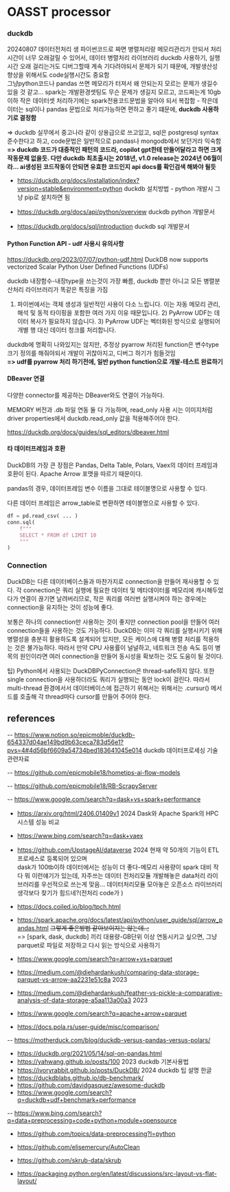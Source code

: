 # OASST processor


### duckdb
20240807 데이터전처리 생 파이썬코드로 짜면 병렬처리랑 메모리관리가 안되서 처리시간이 너무 오래걸릴 수 있어서, 데이터 병렬처리 라이브러리 duckdb 사용하기, 실행시간 오래 걸리는거도 디버그할때 계속 기다려야되서 문제가 되기 때문에, 개발생산성 향상을 위해서도 code실행시간도 중요함 \
그냥python코드나 pandas 쓰면 메모리가 터져서 왜 안되는지 모르는 문제가 생길수 있을 것 같고... spark는 개발환경셋팅도 무슨 문제가 생길지 모르고, 코드짜는게 10gb이하 작은 데이터셋 처리하기에는 spark전용코드문법을 알아야 되서 복잡함 - 작은데이터는 sql이나 pandas 문법으로 처리가능하면 편하고 좋기 떄문에, **duckdb 사용하기로 결정함**

⇒ duckdb 실무에서 중고나라 같이 상용급으로 쓰고있고, sql은 postgresql syntax준수한다고 하고, code문법은 일반적으로 pandas나 mongodb에서 보던거라 익숙함 \
**=> duckdb 코드가 대중적인 패턴의 코드라, copilot gpt한테 만들어달라고 하면 크게 작동문제 없을듯. 다만 duckdb 최초출시는 2018년, v1.0 release는 2024년 06월이라… ai생성된 코드작동이 안되면 유효한 코드인지 api docs를 확인검색 해봐야 될듯**

- https://duckdb.org/docs/installation/index?version=stable&environment=python   duckdb 설치방법 - python 개발시 그냥 pip로 설치하면 됨

- https://duckdb.org/docs/api/python/overview   duckdb python 개발문서

- https://duckdb.org/docs/sql/introduction   duckdb sql 개발문서


#### Python Function API - udf 사용시 유의사항
https://duckdb.org/2023/07/07/python-udf.html   DuckDB now supports vectorized Scalar Python User Defined Functions (UDFs)

duckdb 내장함수-내장type을 쓰는것이 가장 빠름, duckdb 뿐만 아니고 모든 병렬분산처리 라이브러리가 똑같은 특징을 가짐 

1) 파이썬에서는 객체 생성과 일반적인 사용이 다소 느립니다. 이는 자동 메모리 관리, 해석 및 동적 타이핑을 포함한 여러 가지 이유 때문입니다. 2) PyArrow UDF는 데이터 복사가 필요하지 않습니다. 3) PyArrow UDF는 벡터화된 방식으로 실행되어 개별 행 대신 데이터 청크를 처리합니다. 

duckdb에 명확히 나와있지는 않지만, 추정상 pyarrow 처리된 function은 변수type크기 정의를 해줘야되서 개발이 귀찮아지고, 디버그 하기가 힘들것임 \
**=> udf를 pyarrow 처리 하기전에, 일반 python function으로 개발-테스트 완료하기**


#### DBeaver 연결
다양한 connector를 제공하는 DBeaver와도 연결이 가능하다.

MEMORY 버전과 .db 파일 연동 둘 다 가능하며, read_only 사용 시는 이미지처럼 driver properties에서 duckdb.read_only 값을 적용해주어야 한다.

https://duckdb.org/docs/guides/sql_editors/dbeaver.html


#### 타 데이터프레임과 호환
DuckDB의 가장 큰 장점은 Pandas, Delta Table, Polars, Vaex의 데이터 프레임과 호환이 된다. Apache Arrow 포맷을 따르기 때문이다.

pandas의 경우, 데이터프레임 변수 이름을 그대로 테이블명으로 사용할 수 있다.

다른 데이터 프레임은 arrow_table로 변환하면 테이블명으로 사용할 수 있다.

```python
df = pd.read_csv( ... )
conn.sql(
    f"""
    SELECT * FROM df LIMIT 10
    """
)
```


### Connection
DuckDB는 다른 데이터베이스들과 마찬가지로 connection을 만들어 재사용할 수 있다. 각 connection은 쿼리 실행에 필요한 데이터 및 메타데이터를 메모리에 캐시해두었다가 연결이 끊기면 날려버리므로, 작은 쿼리를 여러번 실행시켜야 하는 경우에는 connection을 유지하는 것이 성능에 좋다.

보통은 하나의 connection만 사용하는 것이 좋지만 connection pool을 만들어 여러 connection들을 사용하는 것도 가능하다. DuckDB는 이미 각 쿼리를 실행시키기 위해 병렬성을 충분히 활용하도록 설계되어 있지만, 모든 케이스에 대해 병렬 처리를 적용하는 것은 불가능하다. 따라서 만약 CPU 사용률이 널널하고, 네트워크 전송 속도 등이 병목의 원인이라면 여러 connection을 만들어 동시성을 확보하는 것도 도움이 될 것이다.

팁) Python에서 사용되는 DuckDBPyConnection은 thread-safe하지 않다. 또한 single connection을 사용하더라도 쿼리가 실행되는 동안 lock이 걸린다. 따라서 multi-thread 환경에서서 데이터베이스에 접근하기 위해서는 위해서는 .cursur() 메서드를 호출해 각 thread마다 cursor를 만들어 주어야 한다.



## references
-- https://www.notion.so/epicmoble/duckdb-654337d04ae149bd9b63ceca783d56e1?pvs=4#4d56bf6609a54734bed183641045e014   duckdb 데이터프로세싱 기술 관련자료


-- https://github.com/epicmobile18/hometips-ai-flow-models

-- https://github.com/epicmobile18/RB-ScrapyServer

-- https://www.google.com/search?q=dask+vs+spark+performance
- https://arxiv.org/html/2406.01409v1   2024 Dask와 Apache Spark의 HPC 시스템 성능 비교
- https://www.bing.com/search?q=dask+vaex
- https://github.com/UpstageAI/dataverse   2024 현재 약 50개의 기능이 ETL 프로세스로 등록되어 있으며 \
  dask가 100tb이하 데이터에서는 성능이 더 좋다-메모리 사용량이 spark 대비 작다 뭐 이런얘기가 있는데, 자주쓰는 데이터 전처리모듈 개발해놓은 data처리 라이브러리를 우선적으로 쓰는게 맞음... 데이터처리모듈 모아놓은 오픈소스 라이브러리 생각보다 찾기가 힘드네?(전처리 code가 )
- https://docs.coiled.io/blog/tpch.html
- https://spark.apache.org/docs/latest/api/python/user_guide/sql/arrow_pandas.html   ~~그렇게 좋은방법 같아보이지는 않는데..;~~ \
=> [spark, dask, duckdb] 끼리 대용량-GB단위 이상 연동시키고 싶으면, 그냥 parquet로 파일로 저장하고 다시 읽는 방식으로 사용하기 
- https://www.google.com/search?q=arrow+vs+parquet
- https://medium.com/@diehardankush/comparing-data-storage-parquet-vs-arrow-aa2231e51c8a   2023
- https://medium.com/@diehardankush/feather-vs-pickle-a-comparative-analysis-of-data-storage-a5aa113a00a3   2023
- https://www.google.com/search?q=apache+arrow+parquet

- https://docs.pola.rs/user-guide/misc/comparison/


-- https://motherduck.com/blog/duckdb-versus-pandas-versus-polars/
- https://duckdb.org/2021/05/14/sql-on-pandas.html
- https://yahwang.github.io/posts/100   2023 duckdb 기본사용법
- https://ivoryrabbit.github.io/posts/DuckDB/   2024 duckdb 팁 설명 한글
- https://duckdblabs.github.io/db-benchmark/
- https://github.com/davidgasquez/awesome-duckdb
- https://www.google.com/search?q=duckdb+udf+benchmark+performance


-- https://www.bing.com/search?q=data+preprocessing+code+python+module+opensource
- https://github.com/topics/data-preprocessing?l=python
- https://github.com/elisemercury/AutoClean
- https://github.com/skrub-data/skrub


- https://packaging.python.org/en/latest/discussions/src-layout-vs-flat-layout/

